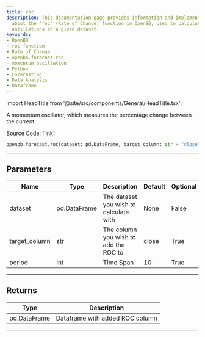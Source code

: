 ```yaml
---
title: roc
description: This documentation page provides information and implementation details
  about the 'roc' (Rate of Change) function in OpenBB, used to calculate momentum
  oscillations in a given dataset.
keywords:
- OpenBB
- roc function
- Rate of Change
- openbb.forecast.roc
- momentum oscillation
- Python
- Forecasting
- Data Analysis
- Dataframe
---
```


import HeadTitle from '@site/src/components/General/HeadTitle.tsx';

<HeadTitle title="roc - Forecast - Reference | OpenBB SDK Docs" />

A momentum oscillator, which measures the percentage change between the current

Source Code: [[link](https://github.com/OpenBB-finance/OpenBBTerminal/tree/main/openbb_terminal/forecast/forecast_model.py#L279)]

```python
openbb.forecast.roc(dataset: pd.DataFrame, target_column: str = "close", period: int = 10)
```

---

## Parameters

| Name | Type | Description | Default | Optional |
| ---- | ---- | ----------- | ------- | -------- |
| dataset | pd.DataFrame | The dataset you wish to calculate with | None | False |
| target_column | str | The column you wish to add the ROC to | close | True |
| period | int | Time Span | 10 | True |


---

## Returns

| Type | Description |
| ---- | ----------- |
| pd.DataFrame | Dataframe with added ROC column |
---
